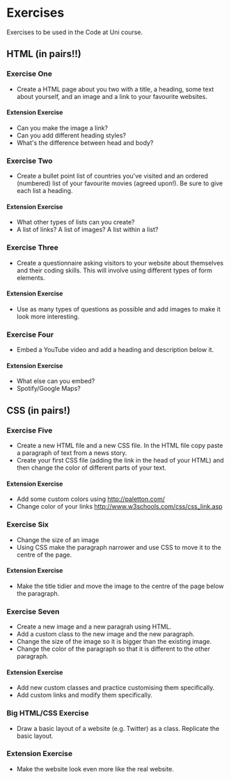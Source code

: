 # Exercises
Exercises to be used in the Code at Uni course.

## HTML (in pairs!!)

### Exercise One
* Create a HTML page about you two with a title, a heading, some text about yourself, and an image and a link to your favourite websites. 


#### Extension Exercise

* Can you make the image a link? 
* Can you add different heading styles? 
* What's the difference between head and body?

### Exercise Two
* Create a bullet point list of countries you've visited and an ordered (numbered) list of your favourite movies (agreed upon!). Be sure to give each list a heading. 

#### Extension Exercise

* What other types of lists can you create? 
* A list of links? A list of images? A list within a list?

### Exercise Three
* Create a questionnaire asking visitors to your website about themselves and their coding skills. This will involve using different types of form elements. 

#### Extension Exercise

* Use as many types of questions as possible and add images to make it look more interesting.

### Exercise Four
* Embed a YouTube video and add a heading and description below it. 

#### Extension Exercise

* What else can you embed? 
* Spotify/Google Maps?

## CSS (in pairs!)

### Exercise Five
* Create a new HTML file and a new CSS file. In the HTML file copy paste a paragraph of text from a news story.
* Create your first CSS file (adding the link in the head of your HTML) and then change the color of different parts of your text.

#### Extension Exercise

* Add some custom colors using http://paletton.com/
* Change color of your links http://www.w3schools.com/css/css_link.asp

### Exercise Six

* Change the size of an image
* Using CSS make the paragraph narrower and use CSS to move it to the centre of the page.

#### Extension Exercise
* Make the title tidier and move the image to the centre of the page below the paragraph. 

### Exercise Seven

* Create a new image and a new paragrah using HTML.
* Add a custom class to the new image and the new paragraph. 
* Change the size of the image so it is bigger than the existing image.
* Change the color of the paragraph so that it is different to the other paragraph. 

#### Extension Exercise
* Add new custom classes and practice customising them specifically. 
* Add custom links and modify them specifically.


### Big HTML/CSS Exercise

* Draw a basic layout of a website (e.g. Twitter) as a class. Replicate the basic layout. 

### Extension Exercise

* Make the website look even more like the real website. 
